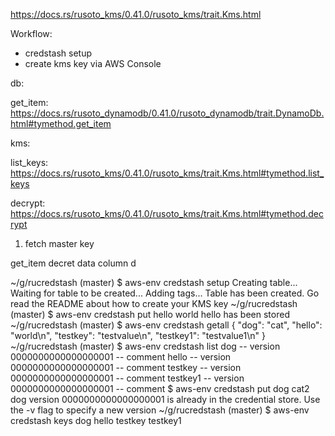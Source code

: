 https://docs.rs/rusoto_kms/0.41.0/rusoto_kms/trait.Kms.html

Workflow:

* credstash setup
* create kms key via AWS Console

db:

get_item: https://docs.rs/rusoto_dynamodb/0.41.0/rusoto_dynamodb/trait.DynamoDb.html#tymethod.get_item

kms:

list_keys: https://docs.rs/rusoto_kms/0.41.0/rusoto_kms/trait.Kms.html#tymethod.list_keys

decrypt: https://docs.rs/rusoto_kms/0.41.0/rusoto_kms/trait.Kms.html#tymethod.decrypt

1. fetch master key

get_item
decret data column
d

~/g/rucredstash (master) $ aws-env credstash setup
Creating table...
Waiting for table to be created...
Adding tags...
Table has been created. Go read the README about how to create your KMS key
~/g/rucredstash (master) $ aws-env credstash put hello world
hello has been stored
~/g/rucredstash (master) $ aws-env credstash getall
{
    "dog": "cat",
    "hello": "world\n",
    "testkey": "testvalue\n",
    "testkey1": "testvalue1\n"
}
~/g/rucredstash (master) $ aws-env credstash list
dog      -- version 0000000000000000001 -- comment
hello    -- version 0000000000000000001 -- comment
testkey  -- version 0000000000000000001 -- comment
testkey1 -- version 0000000000000000001 -- comment
$ aws-env credstash put dog cat2
dog version 0000000000000000001 is already in the credential store. Use the -v flag to specify a new version
~/g/rucredstash (master) $ aws-env credstash keys
dog
hello
testkey
testkey1
